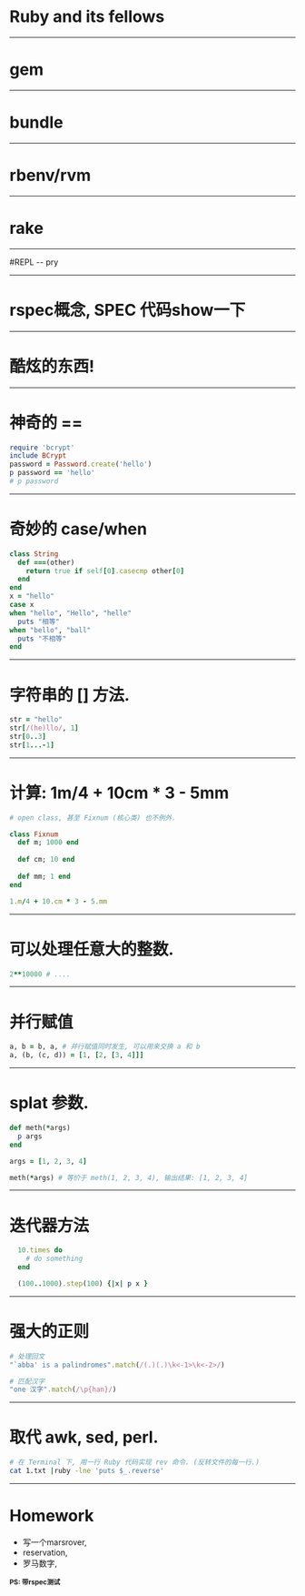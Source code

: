 # **Ruby** and its fellows

----

# gem

---

# bundle
 
---

# rbenv/rvm 

---

# rake

---

#REPL -- pry 

---

# rspec概念, SPEC  代码show一下

---

# 酷炫的东西!

---

# 神奇的 == ##
```ruby
require 'bcrypt'
include BCrypt
password = Password.create('hello')
p password == 'hello'
# p password
```
---
# 奇妙的 case/when ##
```ruby
class String
  def ===(other)
    return true if self[0].casecmp other[0]
  end
end
x = "hello"
case x
when "hello", "Hello", "helle"
  puts "相等"
when "bello", "ball"
  puts "不相等"
end
```
---
# 字符串的 [] 方法. 
```ruby
str = "hello"
str[/(he)llo/, 1]
str[0..3]
str[1...-1]
```
---
# 计算: 1m/4 + 10cm * 3 - 5mm
```ruby
# open class, 甚至 Fixnum (核心类) 也不例外.

class Fixnum
  def m; 1000 end
  
  def cm; 10 end
  
  def mm; 1 end
end

1.m/4 + 10.cm * 3 - 5.mm
```
---
# 可以处理任意大的整数.
```ruby
2**10000 # ....
```
---
# 并行赋值
```ruby
a, b = b, a, # 并行赋值同时发生, 可以用来交换 a 和 b
a, (b, (c, d)) = [1, [2, [3, 4]]]
```
---
# splat 参数.
```ruby
def meth(*args)
  p args
end

args = [1, 2, 3, 4]

meth(*args) # 等价于 meth(1, 2, 3, 4), 输出结果: [1, 2, 3, 4]
```
---
# 迭代器方法
```ruby
  10.times do
    # do something
  end

  (100..1000).step(100) {|x| p x }
```
---
# 强大的正则
```ruby
# 处理回文
"`abba' is a palindromes".match(/(.)(.)\k<-1>\k<-2>/)

# 匹配汉字
"one 汉字".match(/\p{han}/)
```
---
# 取代 awk, sed, perl.
```sh
# 在 Terminal 下, 用一行 Ruby 代码实现 rev 命令. (反转文件的每一行.)
cat 1.txt |ruby -lne 'puts $_.reverse'
```
---

# Homework

* 写一个marsrover, 
* reservation, 
* 罗马数字,
 
<small>**PS: 带rspec测试**</small>



